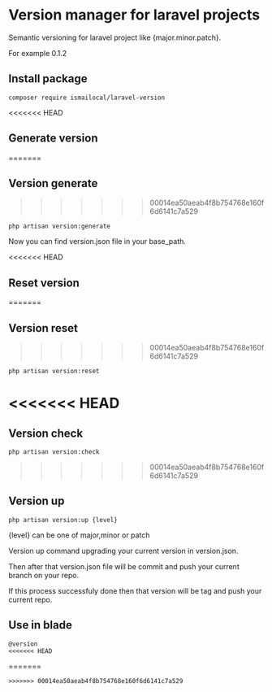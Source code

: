 # Version manager for laravel projects

Semantic versioning for laravel project like {major.minor.patch}.

For example 0.1.2

## Install package
````
composer require ismailocal/laravel-version
````

<<<<<<< HEAD
## Generate version
=======
## Version generate
>>>>>>> 00014ea50aeab4f8b754768e160f6d6141c7a529
````
php artisan version:generate
````
Now you can find version.json file in your base_path.

<<<<<<< HEAD
## Reset version
=======
## Version reset
>>>>>>> 00014ea50aeab4f8b754768e160f6d6141c7a529
````
php artisan version:reset
````

<<<<<<< HEAD
=======
## Version check
````
php artisan version:check
````

>>>>>>> 00014ea50aeab4f8b754768e160f6d6141c7a529
## Version up
````
php artisan version:up {level}
````
{level} can be one of major,minor or patch

Version up command upgrading your current version in version.json. 

Then after that version.json file will be commit and push your current branch on your repo. 

If this process successfuly done then that version will be tag and push your current repo.

## Use in blade
````
@version
<<<<<<< HEAD
````
=======
````
>>>>>>> 00014ea50aeab4f8b754768e160f6d6141c7a529
